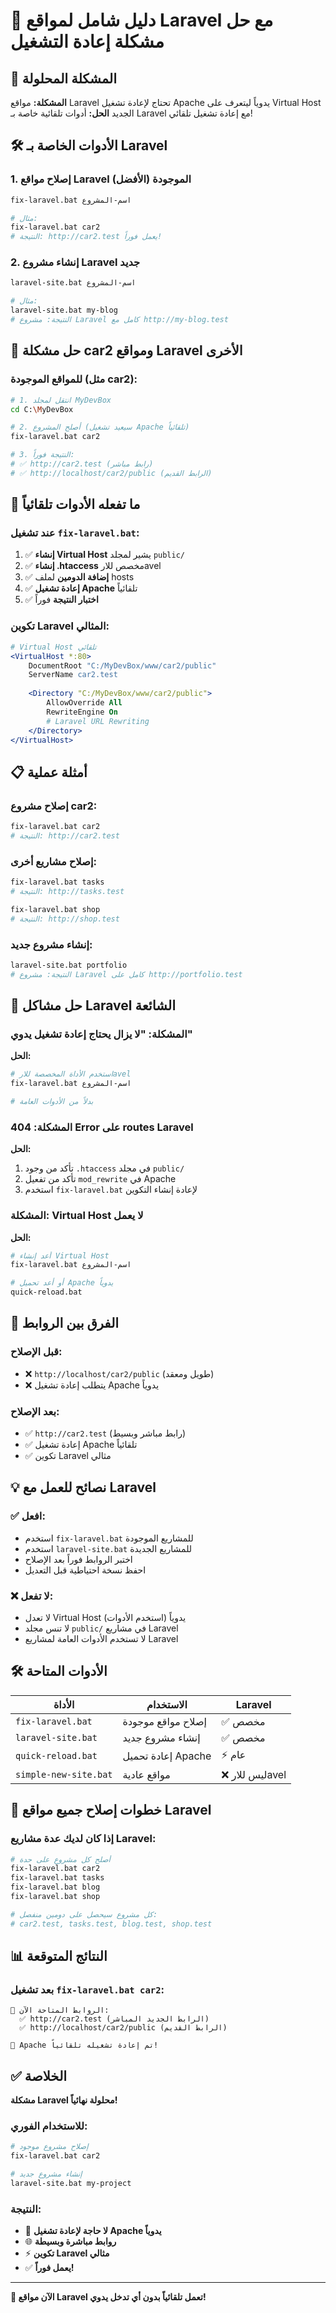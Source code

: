 # 🚀 دليل شامل لمواقع Laravel مع حل مشكلة إعادة التشغيل

## 🎯 المشكلة المحلولة
**المشكلة:** مواقع Laravel تحتاج لإعادة تشغيل Apache يدوياً ليتعرف على Virtual Host الجديد
**الحل:** أدوات تلقائية خاصة بـ Laravel مع إعادة تشغيل تلقائي!

## 🛠️ الأدوات الخاصة بـ Laravel

### 1. إصلاح مواقع Laravel الموجودة (الأفضل)
```bash
fix-laravel.bat اسم-المشروع

# مثال:
fix-laravel.bat car2
# النتيجة: http://car2.test يعمل فوراً!
```

### 2. إنشاء مشروع Laravel جديد
```bash
laravel-site.bat اسم-المشروع

# مثال:
laravel-site.bat my-blog
# النتيجة: مشروع Laravel كامل مع http://my-blog.test
```

## 🎯 حل مشكلة car2 ومواقع Laravel الأخرى

### للمواقع الموجودة (مثل car2):
```bash
# 1. انتقل لمجلد MyDevBox
cd C:\MyDevBox

# 2. أصلح المشروع (سيعيد تشغيل Apache تلقائياً)
fix-laravel.bat car2

# 3. النتيجة فوراً:
# ✅ http://car2.test (رابط مباشر)
# ✅ http://localhost/car2/public (الرابط القديم)
```

## 🔧 ما تفعله الأدوات تلقائياً

### عند تشغيل `fix-laravel.bat`:
1. ✅ **إنشاء Virtual Host** يشير لمجلد `public/`
2. ✅ **إنشاء .htaccess** مخصص للارavel
3. ✅ **إضافة الدومين** لملف hosts
4. ✅ **إعادة تشغيل Apache** تلقائياً
5. ✅ **اختبار النتيجة** فوراً

### تكوين Laravel المثالي:
```apache
# Virtual Host تلقائي
<VirtualHost *:80>
    DocumentRoot "C:/MyDevBox/www/car2/public"
    ServerName car2.test
    
    <Directory "C:/MyDevBox/www/car2/public">
        AllowOverride All
        RewriteEngine On
        # Laravel URL Rewriting
    </Directory>
</VirtualHost>
```

## 📋 أمثلة عملية

### إصلاح مشروع car2:
```bash
fix-laravel.bat car2
# النتيجة: http://car2.test
```

### إصلاح مشاريع أخرى:
```bash
fix-laravel.bat tasks
# النتيجة: http://tasks.test

fix-laravel.bat shop
# النتيجة: http://shop.test
```

### إنشاء مشروع جديد:
```bash
laravel-site.bat portfolio
# النتيجة: مشروع Laravel كامل على http://portfolio.test
```

## 🚨 حل مشاكل Laravel الشائعة

### المشكلة: "لا يزال يحتاج إعادة تشغيل يدوي"
**الحل:**
```bash
# استخدم الأداة المخصصة للارavel
fix-laravel.bat اسم-المشروع

# بدلاً من الأدوات العامة
```

### المشكلة: 404 Error على routes Laravel
**الحل:**
1. تأكد من وجود `.htaccess` في مجلد `public/`
2. تأكد من تفعيل `mod_rewrite` في Apache
3. استخدم `fix-laravel.bat` لإعادة إنشاء التكوين

### المشكلة: Virtual Host لا يعمل
**الحل:**
```bash
# أعد إنشاء Virtual Host
fix-laravel.bat اسم-المشروع

# أو أعد تحميل Apache يدوياً
quick-reload.bat
```

## 🔗 الفرق بين الروابط

### قبل الإصلاح:
- ❌ `http://localhost/car2/public` (طويل ومعقد)
- ❌ يتطلب إعادة تشغيل Apache يدوياً

### بعد الإصلاح:
- ✅ `http://car2.test` (رابط مباشر وبسيط)
- ✅ إعادة تشغيل Apache تلقائياً
- ✅ تكوين Laravel مثالي

## 💡 نصائح للعمل مع Laravel

### ✅ افعل:
- استخدم `fix-laravel.bat` للمشاريع الموجودة
- استخدم `laravel-site.bat` للمشاريع الجديدة
- اختبر الروابط فوراً بعد الإصلاح
- احفظ نسخة احتياطية قبل التعديل

### ❌ لا تفعل:
- لا تعدل Virtual Host يدوياً (استخدم الأدوات)
- لا تنس مجلد `public/` في مشاريع Laravel
- لا تستخدم الأدوات العامة لمشاريع Laravel

## 🛠️ الأدوات المتاحة

| الأداة | الاستخدام | Laravel |
|--------|------------|---------|
| `fix-laravel.bat` | إصلاح مواقع موجودة | ✅ مخصص |
| `laravel-site.bat` | إنشاء مشروع جديد | ✅ مخصص |
| `quick-reload.bat` | إعادة تحميل Apache | ⚡ عام |
| `simple-new-site.bat` | مواقع عادية | ❌ ليس للارavel |

## 🎯 خطوات إصلاح جميع مواقع Laravel

### إذا كان لديك عدة مشاريع Laravel:
```bash
# أصلح كل مشروع على حدة
fix-laravel.bat car2
fix-laravel.bat tasks  
fix-laravel.bat blog
fix-laravel.bat shop

# كل مشروع سيحصل على دومين منفصل:
# car2.test, tasks.test, blog.test, shop.test
```

## 📊 النتائج المتوقعة

### بعد تشغيل `fix-laravel.bat car2`:
```
🔗 الروابط المتاحة الآن:
  ✅ http://car2.test (الرابط الجديد المباشر)
  ✅ http://localhost/car2/public (الرابط القديم)

🎉 Apache تم إعادة تشغيله تلقائياً!
```

## ✅ الخلاصة

**مشكلة Laravel محلولة نهائياً!**

### للاستخدام الفوري:
```bash
# إصلاح مشروع موجود
fix-laravel.bat car2

# إنشاء مشروع جديد  
laravel-site.bat my-project
```

### النتيجة:
- 🚀 **لا حاجة لإعادة تشغيل Apache يدوياً**
- 🌐 **روابط مباشرة وبسيطة**
- ⚡ **تكوين Laravel مثالي**
- ✅ **يعمل فوراً!**

---

**🎯 الآن مواقع Laravel تعمل تلقائياً بدون أي تدخل يدوي!** 